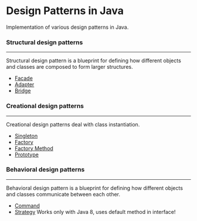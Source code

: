 # Design Patterns in Java
Implementation of various design patterns in Java.
### Structural design patterns
---
Structural design pattern is a blueprint for defining how different objects and classes are composed to form larger structures.
* [Facade](Facade/)
* [Adapter](Adapter/)
* [Bridge](Bridge/)

### Creational design patterns
---
Creational design patterns deal with class instantiation.
* [Singleton](Singleton/)
* [Factory](Factory/)
* [Factory Method](FactoryMethod/)
* [Prototype](Prototype/)

### Behavioral design patterns
----
Behavioral design pattern is a blueprint for defining how different objects and classes communicate between each other.
* [Command](Command/)
* [Strategy](Strategy/)  Works only with Java 8, uses default method in interface!